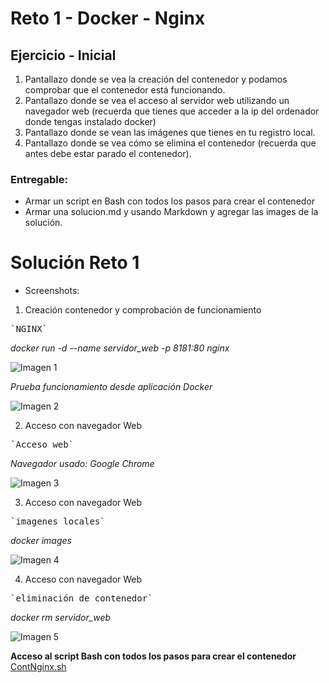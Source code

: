 # Reto 1 - Docker - Nginx

## Ejercicio - Inicial 

1. Pantallazo donde se vea la creación del contenedor y podamos comprobar que el contenedor está funcionando.
2. Pantallazo donde se vea el acceso al servidor web utilizando un navegador web (recuerda que tienes que acceder a la ip del ordenador donde tengas instalado
docker)
3. Pantallazo donde se vean las imágenes que tienes en tu registro local.
4. Pantallazo donde se vea cómo se elimina el contenedor (recuerda que antes debe
estar parado el contenedor).

### Entregable:
- Armar un script en Bash con todos los pasos para crear el contenedor
- Armar una solucion.md y usando Markdown y agregar las images de la solución.

# Solución Reto 1

- Screenshots:
1. Creación contenedor y comprobación de funcionamiento
<pre>`NGINX`</pre>
*docker run -d --name servidor_web -p 8181:80 nginx*

![Imagen 1](https://github.com/josesamuelvargas/BootcampDesafio3_Docker/blob/main/Reto1/img/1.InstalacionNginx.png)

*Prueba funcionamiento desde aplicación Docker*

![Imagen 2](https://github.com/josesamuelvargas/BootcampDesafio3_Docker/blob/main/Reto1/img/1.1.PruebaFuncionamientoNginx.png)

2. Acceso con navegador Web
<pre>`Acceso web`</pre>

*Navegador usado: Google Chrome*

![Imagen 3](https://github.com/josesamuelvargas/BootcampDesafio3_Docker/blob/main/Reto1/img/2.WebNginx.png)

3. Acceso con navegador Web
<pre>`imagenes locales`</pre>

*docker images*

![Imagen 4](https://github.com/josesamuelvargas/BootcampDesafio3_Docker/blob/main/Reto1/img/3.ImagenesLocales.png)

4. Acceso con navegador Web
<pre>`eliminación de contenedor`</pre>

*docker rm servidor_web*

![Imagen 5](https://github.com/josesamuelvargas/BootcampDesafio3_Docker/blob/main/Reto1/img/4.EliminacionContenedorNginx.png)

__Acceso al script Bash con todos los pasos para crear el contenedor__ [ContNginx.sh](https://github.com/josesamuelvargas/BootcampDesafio3_Docker/blob/main/Reto1/ContNginx.sh)